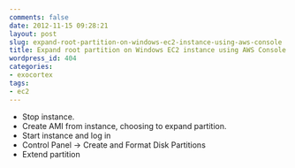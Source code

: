 ```yaml
---
comments: false
date: 2012-11-15 09:28:21
layout: post
slug: expand-root-partition-on-windows-ec2-instance-using-aws-console
title: Expand root partition on Windows EC2 instance using AWS Console
wordpress_id: 404
categories:
- exocortex
tags:
- ec2
---
```


* Stop instance.
* Create AMI from instance, choosing to expand partition.
* Start instance and log in
* Control Panel -> Create and Format Disk Partitions
* Extend partition
